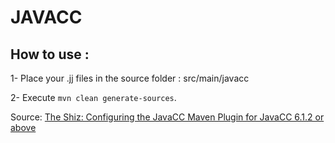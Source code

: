 # JAVACC

## How to use :

1- Place your .jj files in the source folder : src/main/javacc

2- Execute `mvn clean generate-sources`.

Source: [The Shiz: Configuring the JavaCC Maven Plugin for JavaCC 6.1.2 or above](http://consoliii.blogspot.com.br/2014/05/configuring-javacc-maven-plugin-for.html)
